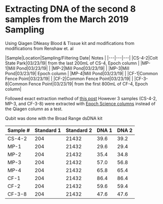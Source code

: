 # Extracting DNA of the second 8 samples from the March 2019 Sampling  

Using Qiagen DNeasy Blood & Tissue kit and modifications from modifications from Renshaw et. al

|Sample|Location|Sampling/Filtering Date| Notes |
|---|---|---|
|CS-4-2|Colt State Park|03/23/19| from the last 200mL of CS-4, Epoch column |
|MP-1|Mill Pond|03/23/19| |
|MP-2|Mill Pond|03/23/19| |
|MP-3|Mill Pond|03/23/19| Epoch column |
|MP-4|Mill Pond|03/23/19| |
|CF-1|Common Fence Point|03/23/19| |
|CF-2|Common Fence Point|03/23/19| |
|CF-3-8|Common Fence Point|03/23/19| from the first 800mL of CF-4, Epoch column|

Followed exact extraction method of [this post](https://github.com/meschedl/Narragansett_Bay_eDNA/blob/master/notebook/2019-04-04-March-2019-Extractions.md)
However 3 samples (CS-4-2, MP-3, and CF-3-8) were extracted with [Epoch Science columns](http://www.epochlifescience.com/Product/SpinColumn/minispin.aspx) instead of the Qiagen column as a test. 

Qubit was done with the Broad Range dsDNA kit

|Sample #|Standard 1|Standard 2|DNA 1|DNA 2|
|---|---|---|---|---|
|CS-4-2|204|21432|39.6|39.2|
|MP-1|204|21432|29.6|29.4|
|MP-2|204|21432|35.4|34.8|
|MP-3|204|21432|57.0|56.8|
|MP-4|204|21432|65.8|65.4|
|CF-1|204|21432|86.4|86.4|
|CF-2|204|21432|59.6|59.4|
|CF-3-8|204|21432|47.6|47.6|
